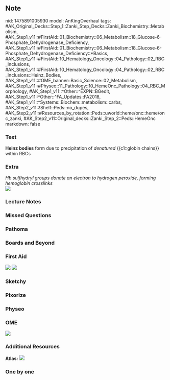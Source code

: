 ## Note
nid: 1475891005930
model: AnKingOverhaul
tags: #AK_Original_Decks::Step_1::Zanki_Step_Decks::Zanki_Biochemistry::Metabolism, #AK_Step1_v11::#FirstAid::01_Biochemistry::06_Metabolism::18_Glucose-6-Phosphate_Dehydrogenase_Deficiency, #AK_Step1_v11::#FirstAid::01_Biochemistry::06_Metabolism::18_Glucose-6-Phosphate_Dehydrogenase_Deficiency::*Basics, #AK_Step1_v11::#FirstAid::10_Hematology_Oncology::04_Pathology::02_RBC_Inclusions, #AK_Step1_v11::#FirstAid::10_Hematology_Oncology::04_Pathology::02_RBC_Inclusions::Heinz_Bodies, #AK_Step1_v11::#OME_banner::Basic_Science::02_Metabolism, #AK_Step1_v11::#Physeo::11_Pathology::10_HemeOnc_Pathology::04_RBC_Morphology, #AK_Step1_v11::^Other::^EXPN::BGedit, #AK_Step1_v11::^Other::^FA_Updates::FA2018, #AK_Step1_v11::^Systems::Biochem::metabolism::carbs, #AK_Step2_v11::!Shelf::Peds::no_dupes, #AK_Step2_v11::#Resources_by_rotation::Peds::uworld::heme/onc::heme/onc_zanki, #AK_Step2_v11::Original_decks::Zanki_Step_2::Peds::HemeOnc
markdown: false

### Text
<div>
  <div>
    <b>Heinz bodies</b> form due to precipitation of
    <i>denatured</i> {{c1::globin chains}} within RBCs
  </div>
</div>

### Extra
<div>
  <i>Hb sulfhydryl groups donate an electron to hydrogen peroxide,
  forming hemoglobin crosslinks</i>
</div>
<div><img src="paste-394763329077349.jpg"></div>

### Lecture Notes


### Missed Questions


### Pathoma


### Boards and Beyond


### First Aid
<img src="tmpIcPeFP.png"> <img src="tmpx3Ifyu.png">

### Sketchy


### Pixorize


### Physeo


### OME
<div class="ome-widget">
  <a href=
  "https://onlinemeded.org/spa/metabolism?ref=anki"><img src=
  "_OME_AnkiFlashcards_Topic_4.png"></a>
</div>

### Additional Resources
<b>Atlas:</b> <img src="tmpxAYfMO.png" class="resizer">

### One by one

